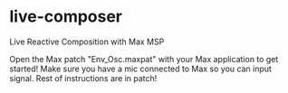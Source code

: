 # live-composer
Live Reactive Composition with Max MSP

Open the Max patch "Env_Osc.maxpat" with your Max application to get started! Make sure you have a mic connected to Max so you can input signal. Rest of instructions are in patch!
